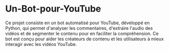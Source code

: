 # Un-Bot-pour-YouTube
Ce projet consiste en un bot automatisé pour YouTube, développé en Python, qui permet d'analyser les commentaires, d'extraire l'audio des vidéos et de segmenter le contenu pour en faciliter la compréhension. Ce bot est conçu pour aider les créateurs de contenu et les utilisateurs à mieux interagir avec les vidéos YouTube.
